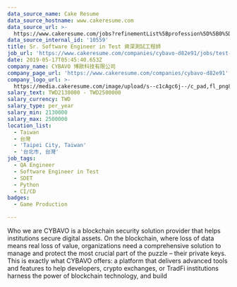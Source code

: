 ```yaml
---
data_source_name: Cake Resume
data_source_hostname: www.cakeresume.com
data_source_url: >-
  https://www.cakeresume.com/jobs?refinementList%5Bprofession%5D%5B0%5D=game-production&range%5Bsalary_range%5D%5Bmin%5D=1000000
data_source_internal_id: '10559'
title: Sr. Software Engineer in Test 資深測試工程師
job_url: 'https://www.cakeresume.com/companies/cybavo-d82e91/jobs/test-engineer-3b071e'
date: 2019-05-17T05:45:40.653Z
company_name: CYBAVO 博歐科技有限公司
company_page_url: 'https://www.cakeresume.com/companies/cybavo-d82e91'
company_logo_url: >-
  https://media.cakeresume.com/image/upload/s--c1cAgc6j--/c_pad,fl_png8,h_200,w_200/v1640145205/kbe3vxfxlt7nzzncem70.png
salary_text: TWD2130000 - TWD2500000
salary_currency: TWD
salary_type: per_year
salary_min: 2130000
salary_max: 2500000
location_list:
  - Taiwan
  - 台灣
  - 'Taipei City, Taiwan'
  - '台北市, 台灣'
job_tags:
  - QA Engineer
  - Software Engineer in Test
  - SDET
  - Python
  - CI/CD
badges:
  - Game Production

---
```


Who we are CYBAVO is a blockchain security solution provider that helps institutions secure digital assets. On the blockchain, where loss of data means real loss of value, organizations need a comprehensive solution to manage and protect the most crucial part of the puzzle – their private keys. This is exactly what CYBAVO offers: a platform that delivers advanced tools and features to help developers, crypto exchanges, or TradFi institutions harness the power of blockchain technology, and build 